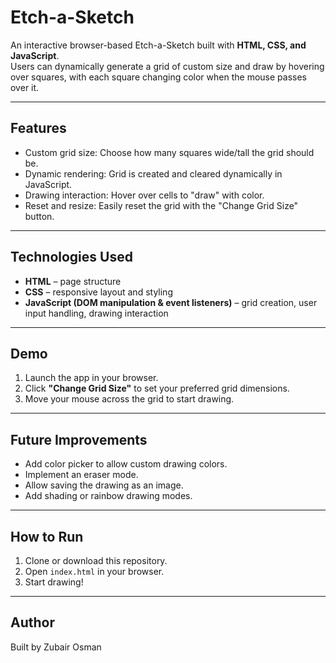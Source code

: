 # Etch-a-Sketch

An interactive browser-based Etch-a-Sketch built with **HTML, CSS, and JavaScript**.  
Users can dynamically generate a grid of custom size and draw by hovering over squares, with each square changing color when the mouse passes over it.

---

## Features
- Custom grid size: Choose how many squares wide/tall the grid should be.
- Dynamic rendering: Grid is created and cleared dynamically in JavaScript.
- Drawing interaction: Hover over cells to "draw" with color.
- Reset and resize: Easily reset the grid with the "Change Grid Size" button.

---

## Technologies Used
- **HTML** – page structure
- **CSS** – responsive layout and styling
- **JavaScript (DOM manipulation & event listeners)** – grid creation, user input handling, drawing interaction

---

## Demo
1. Launch the app in your browser.
2. Click **"Change Grid Size"** to set your preferred grid dimensions.
3. Move your mouse across the grid to start drawing.

---

## Future Improvements
- Add color picker to allow custom drawing colors.
- Implement an eraser mode.
- Allow saving the drawing as an image.
- Add shading or rainbow drawing modes.

---

## How to Run
1. Clone or download this repository.  
2. Open `index.html` in your browser.  
3. Start drawing!

---

## Author
Built by Zubair Osman
